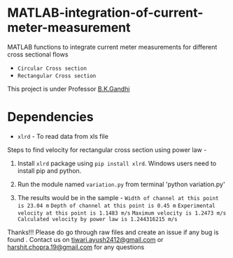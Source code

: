 MATLAB-integration-of-current-meter-measurement
===============================================

MATLAB functions to integrate current meter measurements for different cross sectional flows

-  `Circular Cross section`
-  `Rectangular Cross section`

This project is under Professor [B.K.Gandhi](http://www.iitr.ac.in/departments/ME/pages/People+Faculty+bkgmefme.html)


Dependencies
============

- `xlrd` - To read data from xls file


Steps to find velocity for rectangular cross section using power law - 

1. Install `xlrd` package using `pip install xlrd`. 
   Windows users need to install pip and python.

2. Run the module named `variation.py` from terminal
   'python variation.py'

3. The results would be in the sample - 
   `Width of channel at this point is 23.04 m`
   `Depth of channel at this point is 0.45 m`
   `Experimental velocity at this point is 1.1483 m/s`
   `Maximum velocity is 1.2473 m/s`
   `Calculated velocity by power law is 1.244316215 m/s`

Thanks!!!
Please do go through raw files and create an issue if any bug is found .
Contact us on tiwari.ayush2412@gmail.com or harshit.chopra.19@gmail.com for any questions
